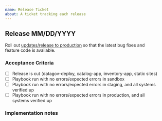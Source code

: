 ```yaml
---
name: Release Ticket
about: A ticket tracking each release
---
```

## Release MM/DD/YYYY

Roll out [updates/release to production](https://github.com/gsa/data.gov/wiki/Releases) so that the latest bug fixes and feature code is available.

### Acceptance Criteria

- [ ] Release is cut (datagov-deploy, catalog-app, inventory-app, static sites)
- [ ] Playbook run with no errors/expected errors in sandbox
- [ ] Playbook run with no errors/expected errors in staging, and all systems verified up
- [ ] Playbook run with no errors/expected errors in production, and all systems verified up

### Implementation notes

<!-- Write notes of things that went poorly that should be noted for next time. Include link to release thread if appropriate. --!>
